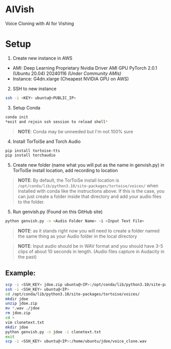 # AIVish
Voice Cloning with AI for Vishing

# Setup
 1. Create new instance in AWS
  - AMI: Deep Learning Proprietary Nvidia Driver AMI GPU PyTorch 2.0.1 (Ubuntu 20.04) 20240116 _(Under Community AMIs)_
  - Instance: G4dn.xlarge (Cheapest NVIDIA GPU on AWS)
 2. SSH to new instance
```bash
ssh -i <KEY> ubuntu@<PUBLIC_IP>
```
 3. Setup Conda
```bash
conda init
*exit and rejoin ssh session to reload shell*
```

> **NOTE**: Conda may be unneeded but I'm not 100% sure 

 4. Install TorToiSe and Torch Audio
```bash
pip install tortoise-tts
pip install torchaudio
```
 5. Create new folder (name what you will put as the name in genvish.py) in TorToiSe install location, add recording to location

> **NOTE**: By default, the TorToiSe install location is `/opt/conda/lib/python3.10/site-packages/tortoise/voices/` when installed with conda like the instructions above. If this is the case, you can just create a folder inside that directory and add your audio files to the folder.
  
 5. Run genvish.py (Found on this GitHub site)
```bash
python genvish.py -n <Audio Folder Name> -i <Input Text File>
```
> **NOTE**: as it stands right now you will need to create a folder named the same thing as your Audio folder in the local directory

> **NOTE**: Input audio should be in WAV format and you should have 3-5 clips of about 10 seconds in length. (Audio files capture in Audacity in the past)


## Example:
```bash
scp -i <SSH_KEY> jdoe.zip ubuntu@<IP>:/opt/conda/lib/python3.10/site-packages/tortoise/voices/
ssh -i <SSH_KEY> ubuntu@<IP>
cd /opt/conda/lib/python3.10/site-packages/tortoise/voices/
mkdir jdoe
unzip jdoe.zip
mv *.wav ./jdoe
rm jdoe.zip
cd ~
vim clonetext.txt
mkdir jdoe
python genvish.py -n jdoe -i clonetext.txt
exit
scp -i <SSH_KEY> ubuntu@<IP>:/home/ubuntu/jdoe/voice_clone.wav
```
